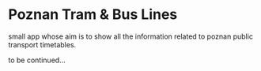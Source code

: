 # Poznan Tram & Bus Lines
small app whose aim is to show all the information related to poznan public transport timetables.

to be continued...
